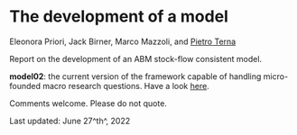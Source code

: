 # The development of a model

Eleonora Priori, Jack Birner, Marco Mazzoli, and [Pietro Terna](mailto:pietro.terna@unito.it)

Report on the development of an ABM stock-flow consistent model.

**model02**: the current version of the framework capable of handling micro-founded macro research questions. Have a look [here](https://nbviewer.org/github/terna/ejmmp/blob/main/model02/model02rpt.ipynb).

Comments welcome. Please do not quote.

Last updated: June 27^th^, 2022